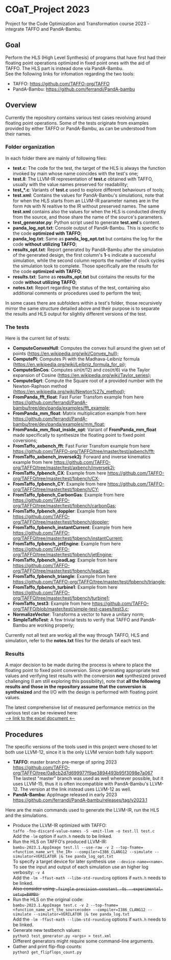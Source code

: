 # COaT_Project 2023
Project for the Code Optimization and Transformation course 2023 - integrate TAFFO and PandA-Bambu.

## Goal

Perform the HLS (High Level Synthesis) of programs that have first had their floating point operations optimized in fixed point ones with the aid of TAFFO. The HLS part is instead done via PandA-Bambu. <br>
See the following links for infomation regarding the two tools:
- TAFFO: https://github.com/TAFFO-org/TAFFO
- PandA-Bambu: https://github.com/ferrandi/PandA-bambu

## Overview

Currently the repository contains various test cases revolving around floating point operations. Some of the tests originate from examples provided by either TAFFO or PandA-Bambu, as can be understood from their names.

### Folder organization

In each folder there are mainly of following files:
- **test.c**: The code for the test, the target of the HLS is always the function invoked by main whose name coincides with the test's one;
- **test.ll**: The LLVM-IR representation of **test.c** obtained with TAFFO, usually with the value names preserved for readability;
- **test_*.c**: Variants of **test.c** used to explore different behaviours of tools;
- **test.xml**: Contains the values for PandA-Bambu's simulations, note that for when the HLS starts from an LLVM-IR parameter names are in the form `PdN` with N realtive to the IR without preserved names. The same **test.xml** contains also the values for when the HLS is conducted directly from the source, and those share the name of the source's parameters.
- **test_generator.py**: Python script used to generate **test.xml**'s content.
- **panda_log_opt.txt**: Console output of PandA-Bambu. This is specific to the code **optimized with TAFFO**;
- **panda_log.txt**: Same as **panda_log_opt.txt** but contains the log for the code **without utilizing TAFFO**;
- **results_opt.txt**: Report generated by PandA-Bambu after the simulation of the generated design, the first column's **1**-s indicate a successful simulation, while the second column reports the number of clock cycles the simulation took to complete. Those specifically are the results for the code **optimized with TAFFO**;
- **results.txt**: Same as **results_opt.txt** but contains the results for the code **without utilizing TAFFO**;
- **notes.txt**: Report regarding the status of the test, containing also additional comments or procedures used to perform the test;

In some cases there are subfolders within a test's folder, those recursively mirror the same structure detailed above and their purpose is to separate the results and HLS output for slightly different versions of the test.

### The tests

Here is the current list of tests:

- **ComputeConvexHull**: Computes the convex hull around the given set of points (https://en.wikipedia.org/wiki/Convex_hull);
- **ComputePi**: Computes Pi with the Madhava-Leibniz formula (https://en.wikipedia.org/wiki/Leibniz_formula_for_pi);
- **ComputeSinCos**: Computes $sin(\pi/12)$ and $cos(\pi/6)$ via the Taylor expansion of Cosine (https://en.wikipedia.org/wiki/Taylor_series);
- **ComputeSqrt**: Compute the Square root of a provided number with the Newton-Raphson method (https://en.wikipedia.org/wiki/Newton%27s_method);
- **FromPanda_fft_float**: Fast Furier Transfom example from here https://github.com/ferrandi/PandA-bambu/tree/dev/panda/examples/fft_example;
- **FromPanda_mm_float**: Matrix multiplication example from here https://github.com/ferrandi/PandA-bambu/tree/dev/panda/examples/mm_float;
- **FromPanda_mm_float_inside_opt**: Variant of **FromPanda_mm_float** made specifically to synthesize the floating point to fixed point coversions;
- **FromTaffo_axbench_fft**: Fast Furier Transfom example from here https://github.com/TAFFO-org/TAFFO/tree/master/test/axbench/fft;
- **FromTaffo_axbench_inversek2j**: Forward and inverse kinematics example from here https://github.com/TAFFO-org/TAFFO/tree/master/test/axbench/inversek2j;
- **FromTaffo_fpbench_CX**: Example from here https://github.com/TAFFO-org/TAFFO/tree/master/test/fpbench/CX;
- **FromTaffo_fpbench_CY**: Example from here https://github.com/TAFFO-org/TAFFO/tree/master/test/fpbench/CY;
- **FromTaffo_fpbench_CarbonGas**: Example from here https://github.com/TAFFO-org/TAFFO/tree/master/test/fpbench/carbonGas;
- **FromTaffo_fpbench_doppler**: Example from here https://github.com/TAFFO-org/TAFFO/tree/master/test/fpbench/doppler;
- **FromTaffo_fpbench_instantCurrent**: Example from here https://github.com/TAFFO-org/TAFFO/tree/master/test/fpbench/instantCurrent;
- **FromTaffo_fpbench_jetEngine**: Example from here https://github.com/TAFFO-org/TAFFO/tree/master/test/fpbench/jetEngine;
- **FromTaffo_fpbench_leadLag**: Example from here https://github.com/TAFFO-org/TAFFO/tree/master/test/fpbench/leadLag;
- **FromTaffo_fpbench_triangle**: Example from here https://github.com/TAFFO-org/TAFFO/tree/master/test/fpbench/triangle;
- **FromTaffo_fpbench_turbine1**: Example from here https://github.com/TAFFO-org/TAFFO/tree/master/test/fpbench/turbine1;
- **FromTaffo_test3**: Example from here https://github.com/TAFFO-org/TAFFO/blob/master/test/simple-test-cases/test3.c;
- **NormalizeVector**: Transforms a vector to have a unitary norm;
- **SimpleTaffoTest**: A few trivial tests to verify that TAFFO and PandA-Bambu are working properly;

Currently not all test are workig all the way through TAFFO, HLS and simulation, refer to the **notes.txt** files for the details of each test.

### Results

A major decision to be made during the process is where to place the floating point to fixed point conversion. Since generating appropriate test values and verifying test results with the conversion **not** synthesized proved challenging (I am still exploring this possibility), note that **all the following results and those in the repository assume that the conversion is synthesized** and the I/O with the design is performed with floating point values. 

The latest comprehensive list of measured performance metrics on the various test can be reviewed here:<br>
[--> link to the excel document <--](https://polimi365-my.sharepoint.com/:x:/g/personal/10669641_polimi_it/EQ8R5ElhK_BKmf_rSk1-DioBY5HdXF9fdG_eAb6Fkf4CdQ?e=v3GLxB)

## Procedures

The specific versions of the tools used in this project were chosed to let both use LLVM-12, since it is the only LLVM version both fully support:
- **TAFFO**: master branch pre-merge of spring 2023 https://github.com/TAFFO-org/TAFFO/tree/0a8cb2d7d699977f9ae3894493b95f3098e7a067<br>
    The lastest "master" branch was used as well whenever possible, but it uses LLVM-15, thus it is often incompatible with PandA-Bambu's LLVM-12. The version at the link instead uses LLVM-12 as well.
- **PandA-Bambu**: AppImage released in early 2023 https://github.com/ferrandi/PandA-bambu/releases/tag/v2023.1

Here are the main commands used to generate the LLVM-IR, run the HLS and the simulations.

- Produce the LLVM-IR optimized with TAFFO:<br>
    `taffo -fno-discard-value-names -S -emit-llvm -o test.ll test.c`<br>
    Add the `-lm` option if `math.h` needs to be linked.
- Run the HLS on TAFFO's produced LLVM-IR:<br>
    `bambu-2023.1.AppImage test.ll --use-raw -v 2 --top-fname=<function_name_wrt_the_IR> --compiler=I386_CLANG12 --simulate --simulator=VERILATOR |& tee panda_log_opt.txt`<br>
    To specify a target device for later synthesis use `--device-name=<name>`.<br>
    To see the input and output of each simulation use an higher log verbosity: `-v 4`<br>
    Add the `-lm -ffast-math --libm-std-rounding` options if `math.h` needs to be linked.<br>
    ~~Also consider using `-fsingle-precision-constant -Os --experimental-setup=BAMBU`.~~
- Run the HLS on the original code:<br>
    `bambu-2023.1.AppImage test.c -v 2 --top-fname=<function_name_wrt_the_sourcecode> --compiler=I386_CLANG12 --simulate --simulator=VERILATOR |& tee panda_log.txt`<br>
    Add the `-lm -ffast-math --libm-std-rounding` options if `math.h` needs to be linked.
- Generate new testbench values:<br>
    `python3 test_generator.py <args> > test.xml`<br>
    Different generators might require some command-line arguments.
- Gather and print flip-flop counts:<br>
    `python3 get_flipflops_count.py`